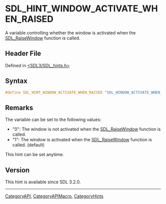 # SDL_HINT_WINDOW_ACTIVATE_WHEN_RAISED

A variable controlling whether the window is activated when the [SDL_RaiseWindow](SDL_RaiseWindow) function is called.

## Header File

Defined in [<SDL3/SDL_hints.h>](https://github.com/libsdl-org/SDL/blob/main/include/SDL3/SDL_hints.h)

## Syntax

```c
#define SDL_HINT_WINDOW_ACTIVATE_WHEN_RAISED "SDL_WINDOW_ACTIVATE_WHEN_RAISED"
```

## Remarks

The variable can be set to the following values:

- "0": The window is not activated when the
  [SDL_RaiseWindow](SDL_RaiseWindow) function is called.
- "1": The window is activated when the [SDL_RaiseWindow](SDL_RaiseWindow)
  function is called. (default)

This hint can be set anytime.

## Version

This hint is available since SDL 3.2.0.





----
[CategoryAPI](CategoryAPI), [CategoryAPIMacro](CategoryAPIMacro), [CategoryHints](CategoryHints)


